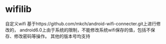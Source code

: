 # wifilib
自定义wifi
基于https://github.com/mkch/android-wifi-connecter.git上进行修改的，
android6.0上由于系统的限制，不能修改系统wifi保存的值，包括不保存、修改密码等操作。
其他的版本号均支持
